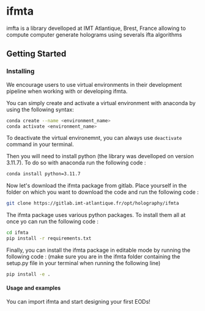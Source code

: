 # ifmta

imfta is a library develloped at IMT Atlantique, Brest, France allowing to compute computer generate holograms using severals ifta algorithms 

## Getting Started

### Installing

We encourage users to use virtual environments in their development pipeline when working with or developing ifmta.

You can simply create and activate a virtual environment with anaconda by using the following syntax:

```bash
conda create --name <environment_name>
conda activate <environment_name>
```

To deactivate the virtual environemnt, you can always use `deactivate` command in your terminal.

Then you will need to install python (the library was develloped on version 3.11.7). 
To do so with anaconda run the following code :

```bash
conda install python=3.11.7
```

Now let's download the ifmta package from gitlab. Place yourself in the folder on which you want to download the code 
and run the following code :

```bash
git clone https://gitlab.imt-atlantique.fr/opt/holography/ifmta
```

The ifmta package uses various python packages. To install them all at once yo can run the following code :

```bash
cd ifmta
pip install -r requirements.txt
```

Finally, you can install the ifmta package in editable mode by running the following code :
(make sure you are in the ifmta folder containing the setup.py file in your terminal when running the following line)

```bash
pip install -e .
```

#### Usage and examples

You can import ifmta and start designing your first EODs!
